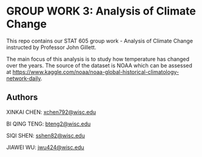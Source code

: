 # GROUP WORK 3: Analysis of Climate Change

This repo contains our STAT 605 group work - Analysis of Climate Change instructed by Professor John Gillett. 

The main focus of this analysis is to study how temperature has changed over the years. The source of the dataset is NOAA which can be assessed at https://www.kaggle.com/noaa/noaa-global-historical-climatology-network-daily.


## Authors

XINKAI CHEN: xchen792@wisc.edu

BI QING TENG: bteng2@wisc.edu

SIQI SHEN: sshen82@wisc.edu

JIAWEI WU: jwu424@wisc.edu
